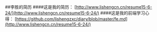 ##李胜的简历
####这是我的简历：
[http://www.lishengcn.cn/resume15-6-24/](http://www.lishengcn.cn/resume15-6-24/)
####这是我的前端学习心得：
[https://github.com/lishengzxc/diary/blob/master/fe.md](http://www.lishengcn.cn/resume15-6-24/)


